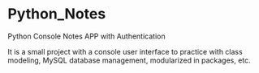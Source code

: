 # Python_Notes

Python Console Notes APP with Authentication

It is a small project with a console user interface to practice with class modeling, MySQL database management, modularized in packages, etc.
